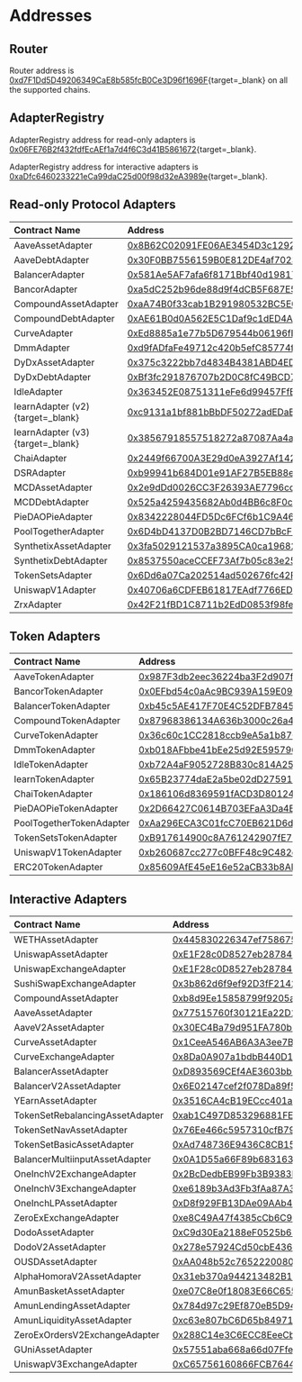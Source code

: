 # Addresses 

## Router

Router address is [0xd7F1Dd5D49206349CaE8b585fcB0Ce3D96f1696F](https://blockscan.com/address/0xd7F1Dd5D49206349CaE8b585fcB0Ce3D96f1696F){target=_blank} on all the supported chains.

## AdapterRegistry

AdapterRegistry address for read-only adapters is [0x06FE76B2f432fdfEcAEf1a7d4f6C3d41B5861672](https://etherscan.io/address/0x06fe76b2f432fdfecaef1a7d4f6c3d41b5861672){target=_blank}.

AdapterRegistry address for interactive adapters is [0xaDfc6460233221eCa99daC25d00f98d32eA3989e](https://etherscan.io/address/0xaDfc6460233221eCa99daC25d00f98d32eA3989e){target=_blank}.

## Read-only Protocol Adapters

| Contract Name | Address |
| :------------ | :------ |
| AaveAssetAdapter | [0x8B62C02091FE06AE3454D3c12921B32611Ba5501](https://etherscan.io/address/0x8B62C02091FE06AE3454D3c12921B32611Ba5501){target=_blank} |
| AaveDebtAdapter | [0x30F0BB7556159B0E812DE4af7023daCFDD4F7110](https://etherscan.io/address/0x30F0BB7556159B0E812DE4af7023daCFDD4F7110){target=_blank} |
| BalancerAdapter | [0x581Ae5AF7afa6f8171Bbf40d1981779F168A9523](https://etherscan.io/address/0x581Ae5AF7afa6f8171Bbf40d1981779F168A9523){target=_blank} |
| BancorAdapter | [0xa5dC252b96de88d9f4dCB5F687E5C0d049389Aff](https://etherscan.io/address/0xa5dC252b96de88d9f4dCB5F687E5C0d049389Aff){target=_blank} |
| CompoundAssetAdapter | [0xaA74B0f33cab1B291980532BC5E0057E10adb2a3](https://etherscan.io/address/0xaA74B0f33cab1B291980532BC5E0057E10adb2a3){target=_blank} |
| CompoundDebtAdapter | [0xAE61B0d0A562E5C1Daf9c1dED4A8FD6A770B639a](https://etherscan.io/address/0xAE61B0d0A562E5C1Daf9c1dED4A8FD6A770B639a){target=_blank} |
| CurveAdapter | [0xEd8885a1e77b5D679544b06196fE8ECC69367Ebd](https://etherscan.io/address/0xEd8885a1e77b5D679544b06196fE8ECC69367Ebd){target=_blank} |
| DmmAdapter | [0xd9fADfaFe49712c420b5efC85774f178fB2f3dA3](https://etherscan.io/address/0xd9fADfaFe49712c420b5efC85774f178fB2f3dA3){target=_blank} |
| DyDxAssetAdapter | [0x375c3222bb7d4834B4381ABD4ED15DFF4d4c0A68](https://etherscan.io/address/0x375c3222bb7d4834B4381ABD4ED15DFF4d4c0A68){target=_blank} |
| DyDxDebtAdapter | [0xBf3fc291876707b2D0C8fC49BCD76fAE00219d37](https://etherscan.io/address/0xBf3fc291876707b2D0C8fC49BCD76fAE00219d37){target=_blank} |
| IdleAdapter | [0x363452E08751311eFe6d99457FfB5FA3D048E30a](https://etherscan.io/address/0x363452E08751311eFe6d99457FfB5FA3D048E30a){target=_blank} |
| IearnAdapter (v2){target=_blank} | [0xc9131a1bf881bBbDF50272adEDaBce5a9D62AAB1](https://etherscan.io/address/0xc9131a1bf881bBbDF50272adEDaBce5a9D62AAB1){target=_blank} |
| IearnAdapter (v3){target=_blank} | [0x38567918557518272a87087Aa4a3729FCD3f410B](https://etherscan.io/address/0x38567918557518272a87087Aa4a3729FCD3f410B){target=_blank} |
| ChaiAdapter | [0x2449f66700A3E29d0eA3927Af142F3d39f2C110E](https://etherscan.io/address/0x2449f66700A3E29d0eA3927Af142F3d39f2C110E){target=_blank} |
| DSRAdapter | [0xb99941b684D01e91AF27B5EB88eF7405D3CfDefE](https://etherscan.io/address/0xb99941b684D01e91AF27B5EB88eF7405D3CfDefE){target=_blank} |
| MCDAssetAdapter | [0x2e9dDd0026CC3F26393AE7796ccdC8eD1fb4Bd05](https://etherscan.io/address/0x2e9dDd0026CC3F26393AE7796ccdC8eD1fb4Bd05){target=_blank} |
| MCDDebtAdapter | [0x525a4259435682Ab0d4BB6c8F0cDeE25f5B6cD26](https://etherscan.io/address/0x525a4259435682Ab0d4BB6c8F0cDeE25f5B6cD26){target=_blank} |
| PieDAOPieAdapter | [0x8342228044FD5Dc6FCf6b1C9A466DA83dEA28Ae1](https://etherscan.io/address/0x8342228044FD5Dc6FCf6b1C9A466DA83dEA28Ae1){target=_blank} |
| PoolTogetherAdapter | [0x6D4bD4137D0B2BD7146CD7bBcF57065C8f8eC080](https://etherscan.io/address/0x6D4bD4137D0B2BD7146CD7bBcF57065C8f8eC080){target=_blank} |
| SynthetixAssetAdapter | [0x3fa5029121537a3895CA0ca196828f57B13B0Ce8](https://etherscan.io/address/0x3fa5029121537a3895CA0ca196828f57B13B0Ce8){target=_blank} |
| SynthetixDebtAdapter | [0x8537550aceCCEF73Af7b05c83e25e80f2531C964](https://etherscan.io/address/0x8537550aceCCEF73Af7b05c83e25e80f2531C964){target=_blank} |
| TokenSetsAdapter | [0x6Dd6a07Ca202514ad502676fc42F76A6a7DcD65B](https://etherscan.io/address/0x6Dd6a07Ca202514ad502676fc42F76A6a7DcD65B){target=_blank} |
| UniswapV1Adapter | [0x40706a6CDFEB61817EAdf7766EDb6724065088CC](https://etherscan.io/address/0x40706a6CDFEB61817EAdf7766EDb6724065088CC){target=_blank} |
| ZrxAdapter | [0x42F21fBD1C8711b2EdD0853f98feD73E6A5d280D](https://etherscan.io/address/0x42F21fBD1C8711b2EdD0853f98feD73E6A5d280D){target=_blank} |

## Token Adapters

| Contract Name | Address |
| :------------ | :------ |
| AaveTokenAdapter | [0x987F3db2eec36224ba3F2d907fD93eC8AA208aC3](https://etherscan.io/address/0x987F3db2eec36224ba3F2d907fD93eC8AA208aC3){target=_blank} |
| BancorTokenAdapter | [0x0EFbd54c0aAc9BC939A159E09F6713D941Bb4A57](https://etherscan.io/address/0x0EFbd54c0aAc9BC939A159E09F6713D941Bb4A57){target=_blank} |
| BalancerTokenAdapter | [0xb45c5AE417F70E4C52DFB784569Ce843a45FE8ca](https://etherscan.io/address/0xb45c5AE417F70E4C52DFB784569Ce843a45FE8ca){target=_blank} |
| CompoundTokenAdapter | [0x87968386134A636b3000c26a4B15126D41Bb8962](https://etherscan.io/address/0x87968386134A636b3000c26a4B15126D41Bb8962){target=_blank} |
| CurveTokenAdapter | [0x36c60c1CC2818ccb9eA5a1b87C0b309196D2D867](https://etherscan.io/address/0x36c60c1CC2818ccb9eA5a1b87C0b309196D2D867){target=_blank} |
| DmmTokenAdapter | [0xb018AFbbe41bEe25d92E595796C50A934d701771](https://etherscan.io/address/0xb018AFbbe41bEe25d92E595796C50A934d701771){target=_blank} |
| IdleTokenAdapter | [0xb72A4aF9052728B830c814A256600F9b0920DD95](https://etherscan.io/address/0xb72A4aF9052728B830c814A256600F9b0920DD95){target=_blank} |
| IearnTokenAdapter | [0x65B23774daE2a5be02dD275918DDF048d177a5B4](https://etherscan.io/address/0x65B23774daE2a5be02dD275918DDF048d177a5B4){target=_blank} |
| ChaiTokenAdapter | [0x186106d8369591fACD3D80124B6e4f5d0F2f9418](https://etherscan.io/address/0x186106d8369591fACD3D80124B6e4f5d0F2f9418){target=_blank} |
| PieDAOPieTokenAdapter | [0x2D66427C0614B703EFaA3Da4EFD97Fe05DE11bf3](https://etherscan.io/address/0x2D66427C0614B703EFaA3Da4EFD97Fe05DE11bf3){target=_blank} |
| PoolTogetherTokenAdapter | [0xAa296ECA3C01fcC70EB621D6d2bA0292Ff58555D](https://etherscan.io/address/0xAa296ECA3C01fcC70EB621D6d2bA0292Ff58555D){target=_blank} |
| TokenSetsTokenAdapter | [0xB917614900c8A761242907fE791aB57a4a1e848C](https://etherscan.io/address/0xB917614900c8A761242907fE791aB57a4a1e848C){target=_blank} |
| UniswapV1TokenAdapter | [0xb260687cc277c0BFF48c9C482c16BC62f4eBa927](https://etherscan.io/address/0xb260687cc277c0BFF48c9C482c16BC62f4eBa927){target=_blank} |
| ERC20TokenAdapter | [0x85609AfE45eE16e52aCB33b8AD103531fC959647](https://etherscan.io/address/0x85609AfE45eE16e52aCB33b8AD103531fC959647){target=_blank} |

## Interactive Adapters

| Contract Name | Address |
| :------------ | :------ |
| WETHAssetAdapter | [0x445830226347ef75867502e00e8D663842114F19](https://etherscan.io/address/0x445830226347ef75867502e00e8D663842114F19){target=_blank} |
| UniswapAssetAdapter | [0xE1F28c0D8527eb28784bA15F6FF0A4371d7598E1](https://etherscan.io/address/0xE1F28c0D8527eb28784bA15F6FF0A4371d7598E1){target=_blank} |
| UniswapExchangeAdapter | [0xE1F28c0D8527eb28784bA15F6FF0A4371d7598E1](https://etherscan.io/address/0xE1F28c0D8527eb28784bA15F6FF0A4371d7598E1){target=_blank} |
| SushiSwapExchangeAdapter | [0x3b862d6f9ef92D3fF2142EC80A8968895B09127F](https://etherscan.io/address/0x3b862d6f9ef92D3fF2142EC80A8968895B09127F){target=_blank} |
| CompoundAssetAdapter | [0xb8d9Ee15858799f9205a8d119C5050540feED6A5](https://etherscan.io/address/0xb8d9Ee15858799f9205a8d119C5050540feED6A5){target=_blank} |
| AaveAssetAdapter | [0x77515760f30121Ea22D1cB9Fedcd5DD1BD8d3f15](https://etherscan.io/address/0x77515760f30121Ea22D1cB9Fedcd5DD1BD8d3f15){target=_blank} |
| AaveV2AssetAdapter | [0x30EC4Ba79d951FA780b3B09158002854B6067847](https://etherscan.io/address/0x30EC4Ba79d951FA780b3B09158002854B6067847){target=_blank} |
| CurveAssetAdapter | [0x1CeeA546AB6A3A3ee7Bc24cB1fac9e9Fe39a7368](https://etherscan.io/address/0x1CeeA546AB6A3A3ee7Bc24cB1fac9e9Fe39a7368){target=_blank} |
| CurveExchangeAdapter | [0x8Da0A907a1bdbB440D1fdb450672a8C003bc4f3A](https://etherscan.io/address/0x8Da0A907a1bdbB440D1fdb450672a8C003bc4f3A){target=_blank} |
| BalancerAssetAdapter | [0xD893569CEf4AE3603bb7d688ca9d9C7111706cb3](https://etherscan.io/address/0xD893569CEf4AE3603bb7d688ca9d9C7111706cb3){target=_blank} |
| BalancerV2AssetAdapter | [0x6E02147cef2f078Da89f5913363C90420D934799](https://etherscan.io/address/0x6E02147cef2f078Da89f5913363C90420D934799){target=_blank} |
| YEarnAssetAdapter | [0x3516CA4cB19ECcc401a9C0D13C7fDb6b73990979](https://etherscan.io/address/0x3516CA4cB19ECcc401a9C0D13C7fDb6b73990979){target=_blank} |
| TokenSetRebalancingAssetAdapter | [0xab1C497D853296881FE65BeD48861eFD6CeB74Ee](https://etherscan.io/address/0xab1C497D853296881FE65BeD48861eFD6CeB74Ee){target=_blank} |
| TokenSetNavAssetAdapter | [0x76Ee466c5957310cfB793AC21097FE5786665961](https://etherscan.io/address/0x76Ee466c5957310cfB793AC21097FE5786665961){target=_blank} |
| TokenSetBasicAssetAdapter | [0xAd748736E9436C8CB155a1F37c725C5a5170ba4A](https://etherscan.io/address/0xAd748736E9436C8CB155a1F37c725C5a5170ba4A){target=_blank} |
| BalancerMultiinputAssetAdapter | [0x0A1D55a66F89b683163FefC7AaCD83fECc9872B1](https://etherscan.io/address/0x0A1D55a66F89b683163FefC7AaCD83fECc9872B1){target=_blank} |
| OneInchV2ExchangeAdapter | [0x2BcDedbEB99Fb3B9383Fd686faAbDb6172FC6503](https://etherscan.io/address/0x2BcDedbEB99Fb3B9383Fd686faAbDb6172FC6503){target=_blank} |
| OneInchV3ExchangeAdapter | [0xe6189b3Ad3Fb3fAa87A336F00c93ECd3ac25d80d](https://etherscan.io/address/0xe6189b3Ad3Fb3fAa87A336F00c93ECd3ac25d80d){target=_blank} |
| OneInchLPAssetAdapter | [0xD8f929FB13DAe09AAb49d812b8D0c80682d53696](https://etherscan.io/address/0xD8f929FB13DAe09AAb49d812b8D0c80682d53696){target=_blank} |
| ZeroExExchangeAdapter | [0xe8C49A47f4385cCb6C90F5Fb0c0Aedc7E6e79EB0](https://etherscan.io/address/0xe8C49A47f4385cCb6C90F5Fb0c0Aedc7E6e79EB0){target=_blank} |
| DodoAssetAdapter | [0xC9d30Ea2188eF0525b6328173FC9101539D2AA5A](https://etherscan.io/address/0xC9d30Ea2188eF0525b6328173FC9101539D2AA5A){target=_blank} |
| DodoV2AssetAdapter | [0x278e57924Cd50cbE436586b35b8a1D5df9181165](https://etherscan.io/address/0x278e57924Cd50cbE436586b35b8a1D5df9181165){target=_blank} |
| OUSDAssetAdapter | [0xAA048b52c765222008072472c5C2c2D47C02b4f1](https://etherscan.io/address/0xAA048b52c765222008072472c5C2c2D47C02b4f1){target=_blank} |
| AlphaHomoraV2AssetAdapter | [0x31eb370a944213482B1B8990dC5A196d06b63F84](https://etherscan.io/address/0x31eb370a944213482B1B8990dC5A196d06b63F84){target=_blank} |
| AmunBasketAssetAdapter | [0xe07C8e0f18083E66C65522Befc29887231ca3629](https://etherscan.io/address/0xe07C8e0f18083E66C65522Befc29887231ca3629){target=_blank} |
| AmunLendingAssetAdapter | [0x784d97c29Ef870eB5D94c90B146d86d829384FC6](https://etherscan.io/address/0x784d97c29Ef870eB5D94c90B146d86d829384FC6){target=_blank} |
| AmunLiquidityAssetAdapter | [0xc63e807bC6D65b84971b0A8CF8A673e551C9F85a](https://etherscan.io/address/0xc63e807bC6D65b84971b0A8CF8A673e551C9F85a){target=_blank} |
| ZeroExOrdersV2ExchangeAdapter | [0x288C14e3C6ECC8EeeCb5DDAb9a600591b7aD966E](https://etherscan.io/address/0x288C14e3C6ECC8EeeCb5DDAb9a600591b7aD966E){target=_blank} |
| GUniAssetAdapter | [0x57551aba668a66d07Ffed72f4c09c2dA5223E4e4](https://etherscan.io/address/0x57551aba668a66d07Ffed72f4c09c2dA5223E4e4){target=_blank} |
| UniswapV3ExchangeAdapter | [0xC65756160866FCB7644e9AaC6C4B5832Da3A1c4b](https://etherscan.io/address/0xC65756160866FCB7644e9AaC6C4B5832Da3A1c4b){target=_blank} |

